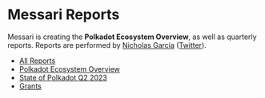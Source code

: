 # Messari Reports

Messari is creating the **Polkadot Ecosystem Overview**, as well as quarterly reports. Reports are performed by [Nicholas Garcia](https://messari.io/research/nicholas-garcia) ([Twitter](https://twitter.com/NickdGarcia)).

- [All Reports](https://messari.io/research/protocol-reporting)
- [Polkadot Ecosystem Overview](https://messari.io/report/polkadot-ecosystem-overview)
- [State of Polkadot Q2 2023](https://messari.io/report/state-of-polkadot-q2-2023)
- [Grants](/research/grants/messari)